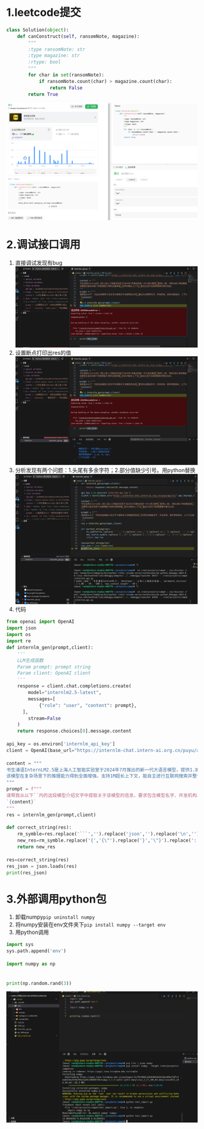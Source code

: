 # 1.leetcode提交
``` python
class Solution(object):
    def canConstruct(self, ransomNote, magazine):
        """
        :type ransomNote: str
        :type magazine: str
        :rtype: bool
        """
        for char in set(ransomNote):
            if ransomNote.count(char) > magazine.count(char):
                return False
        return True
```
![](1-1.png)

# 2.调试接口调用
1. 直接调试发现有bug
![](2-1.png)
2. 设置断点打印出res的值
![](2-2.png)
3. 分析发现有两个问题：1.头尾有多余字符；2.部分值缺少引号。用python替换
![](2-3.png)
4. 代码
``` python
from openai import OpenAI
import json
import os
import re
def internlm_gen(prompt,client):
    '''
    LLM生成函数
    Param prompt: prompt string
    Param client: OpenAI client 
    '''
    response = client.chat.completions.create(
        model="internlm2.5-latest",
        messages=[
            {"role": "user", "content": prompt},
      ],
        stream=False
    )
    return response.choices[0].message.content

api_key = os.environ['internlm_api_key']
client = OpenAI(base_url="https://internlm-chat.intern-ai.org.cn/puyu/api/v1/",api_key=api_key)

content = """
书生浦语InternLM2.5是上海人工智能实验室于2024年7月推出的新一代大语言模型，提供1.8B、7B和20B三种参数版本，以适应不同需求。
该模型在复杂场景下的推理能力得到全面增强，支持1M超长上下文，能自主进行互联网搜索并整合信息。
"""
prompt = f"""
请帮我从以下``内的这段模型介绍文字中提取关于该模型的信息，要求包含模型名字、开发机构、提供参数版本、上下文长度四个内容，以json格式返回。
`{content}`
"""
res = internlm_gen(prompt,client)

def correct_string(res):
    rm_symble=res.replace('```','').replace('json','').replace('\n','').replace(' ','').replace("\"","")
    new_res=rm_symble.replace('{','{\"').replace('}','\"}').replace(':', '\":\"').replace(',','\",\"').replace('\"[','[\"').replace(']\"','\"]')
    return new_res

res=correct_string(res)
res_json = json.loads(res)
print(res_json)
```

# 3.外部调用python包
1. 卸载numpy`pip uninstall numpy`
2. 将numpy安装在env文件夹下`pip install numpy --target env`
3. 用python调用

``` python
import sys
sys.path.append('env')

import numpy as np


print(np.random.rand(3))
```
![](3-1.png)